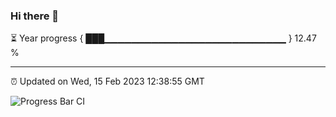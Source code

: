 ### Hi there 👋

⏳ Year progress { ███▁▁▁▁▁▁▁▁▁▁▁▁▁▁▁▁▁▁▁▁▁▁▁▁▁▁▁ } 12.47 %

---

⏰ Updated on Wed, 15 Feb 2023 12:38:55 GMT

![Progress Bar CI](https://github.com/ZhaoGui/ZhaoGui/workflows/Progress%20Bar%20CI/badge.svg)
